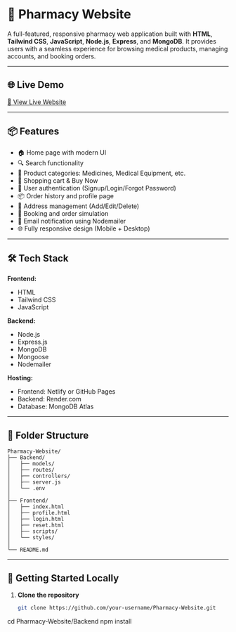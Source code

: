 # 💊 Pharmacy Website

A full-featured, responsive pharmacy web application built with **HTML**, **Tailwind CSS**, **JavaScript**, **Node.js**, **Express**, and **MongoDB**. It provides users with a seamless experience for browsing medical products, managing accounts, and booking orders.

---

## 🌐 Live Demo

[🔗 View Live Website](https://ornate-pudding-4304b7.netlify.app/)  


---

## 📦 Features

- 🏠 Home page with modern UI
- 🔍 Search functionality
- 📂 Product categories: Medicines, Medical Equipment, etc.
- 🛒 Shopping cart & Buy Now
- 👤 User authentication (Signup/Login/Forgot Password)
- 📦 Order history and profile page
- 📍 Address management (Add/Edit/Delete)
- 📅 Booking and order simulation
- 📧 Email notification using Nodemailer
- 🌐 Fully responsive design (Mobile + Desktop)

---

## 🛠️ Tech Stack

**Frontend:**
- HTML
- Tailwind CSS
- JavaScript

**Backend:**
- Node.js
- Express.js
- MongoDB
- Mongoose
- Nodemailer

**Hosting:**
- Frontend: Netlify or GitHub Pages
- Backend: Render.com
- Database: MongoDB Atlas

---

## 📁 Folder Structure

```
Pharmacy-Website/
├── Backend/
│   ├── models/
│   ├── routes/
│   ├── controllers/
│   ├── server.js
│   └── .env
│
├── Frontend/
│   ├── index.html
│   ├── profile.html
│   ├── login.html
│   ├── reset.html
│   ├── scripts/
│   └── styles/
│
└── README.md
```



---

## 🚀 Getting Started Locally

1. **Clone the repository**
   ```bash
   git clone https://github.com/your-username/Pharmacy-Website.git

cd Pharmacy-Website/Backend
npm install
